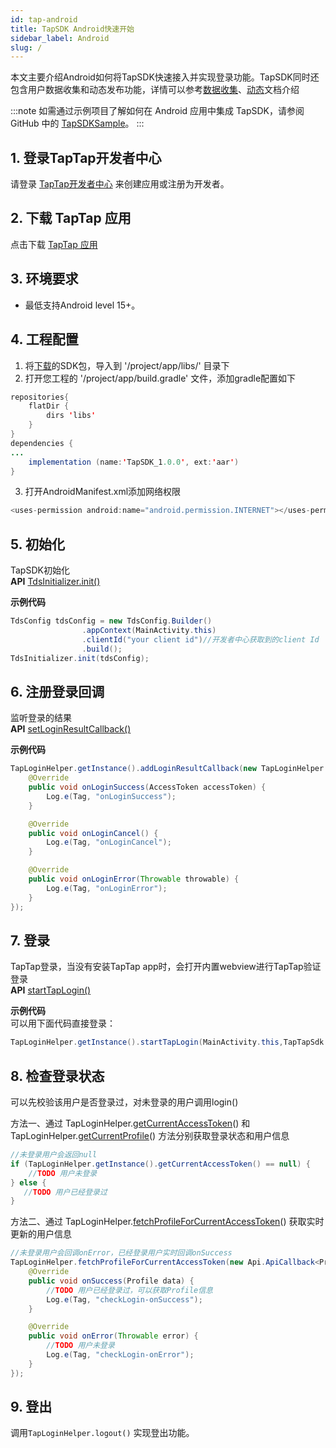 ```yaml
---
id: tap-android
title: TapSDK Android快速开始
sidebar_label: Android
slug: /
---
```



本文主要介绍Android如何将TapSDK快速接入并实现登录功能。TapSDK同时还包含用户数据收集和动态发布功能，详情可以参考[数据收集](./tap-fun-db)、[动态](./tap-fun-moment)文档介绍


:::note
如需通过示例项目了解如何在 Android 应用中集成 TapSDK，请参阅 GitHub 中的 [TapSDKSample](https://github.com/xindong/TapSDKDemoAndroid)。
:::


## 1. 登录TapTap开发者中心
请登录 [TapTap开发者中心](https://www.taptap.com/developer-center) 来创建应用或注册为开发者。

## 2. 下载 TapTap 应用
点击下载 [TapTap 应用](#)

## 3. 环境要求
- 最低支持Android level 15+。

## 4. 工程配置
<!-- ### 方法一、自动加载
打开并修改 '/project/app/build.gradle' 文件
```java
dependencies {
   implementation 'com.tds.tapsdk:TapSDK:1.0.0'
}
```   -->
<!-- ### 方法二、手动添加 -->
1. 将[下载](#)的SDK包，导入到 '/project/app/libs/' 目录下  
2. 打开您工程的 '/project/app/build.gradle' 文件，添加gradle配置如下  
```java  
repositories{  
    flatDir {  
        dirs 'libs'  
    }  
}  
dependencies {  
...  
    implementation (name:'TapSDK_1.0.0', ext:'aar')  
}  
```  
3. 打开AndroidManifest.xml添加网络权限  
```java
<uses-permission android:name="android.permission.INTERNET"></uses-permission>
```

## 5. 初始化
TapSDK初始化  
**API**    [TdsInitializer.init()](./tap-api-android.md#init)  

**示例代码**  
```java
TdsConfig tdsConfig = new TdsConfig.Builder()
                .appContext(MainActivity.this)
                .clientId("your client id")//开发者中心获取到的client Id
                .build();
TdsInitializer.init(tdsConfig);  
```

## 6. 注册登录回调
监听登录的结果  
**API**  [setLoginResultCallback()](./tap-api-android.md#setloginresultcallback)

**示例代码**
```java
TapLoginHelper.getInstance().addLoginResultCallback(new TapLoginHelper.TapLoginResultCallback()  {
    @Override
    public void onLoginSuccess(AccessToken accessToken) {
        Log.e(Tag, "onLoginSuccess");
    }

    @Override
    public void onLoginCancel() {
        Log.e(Tag, "onLoginCancel");
    }

    @Override
    public void onLoginError(Throwable throwable) {
        Log.e(Tag, "onLoginError");
    }
});
```

## 7. 登录
TapTap登录，当没有安装TapTap app时，会打开内置webview进行TapTap验证登录  
**API**  [startTapLogin()](./tap-api-android.md#starttaplogin)

**示例代码**  
可以用下面代码直接登录：  

```java
TapLoginHelper.getInstance().startTapLogin(MainActivity.this,TapTapSdk.SCOPE_PUIBLIC_PROFILE);
```

## 8. 检查登录状态

可以先校验该用户是否登录过，对未登录的用户调用login()  

方法一、通过 TapLoginHelper.[getCurrentAccessToken](./tap-api-android.md#getcurrentaccesstoken)() 和 TapLoginHelper.[getCurrentProfile](./tap-api-android.md#getcurrentprofile)() 方法分别获取登录状态和用户信息  

```java  
//未登录用户会返回null
if (TapLoginHelper.getInstance().getCurrentAccessToken() == null) {
    //TODO 用户未登录
} else {
   //TODO 用户已经登录过
}
```

方法二、通过 TapLoginHelper.[fetchProfileForCurrentAccessToken](./tap-api-android#fetchprofileforcurrentaccesstoken)() 获取实时更新的用户信息    

```java  
//未登录用户会回调onError，已经登录用户实时回调onSuccess
TapLoginHelper.fetchProfileForCurrentAccessToken(new Api.ApiCallback<Profile>() {
    @Override
    public void onSuccess(Profile data) {
        //TODO 用户已经登录过，可以获取Profile信息
        Log.e(Tag, "checkLogin-onSuccess");
    }

    @Override
    public void onError(Throwable error) {
        //TODO 用户未登录
        Log.e(Tag, "checkLogin-onError");
    }
});
```

## 9. 登出
调用`TapLoginHelper.logout()` 实现登出功能。
